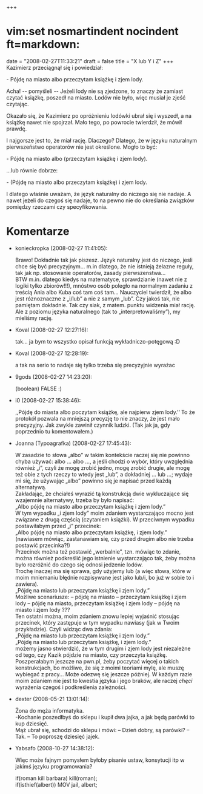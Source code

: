 +++
# vim:set nosmartindent nocindent ft=markdown:
date = "2008-02-27T11:33:21"
draft = false
title = "X lub Y i Z"
+++
Kazimierz przeciągnął się i powiedział:

\- Pójdę na miasto albo przeczytam książkę i zjem lody.

Acha! -- pomyśleli -- Jeżeli lody nie są zjedzone, to znaczy że zamiast czytać
książkę, poszedł na miasto. Lodów nie było, więc musiał je zjeść czytając.

Okazało się, że Kazimierz po opróżnieniu lodówki ubrał się i wyszedł, a na
książkę nawet nie spojrzał. Mało tego, po powrocie twierdził, że mówił prawdę.

I najgorsze jest to, że miał rację. Dlaczego? Dlatego, że w języku naturalnym
pierwszeństwo operatorów nie jest określone. Mogło to być:

\- Pójdę na miasto albo (przeczytam książkę i zjem lody).

...lub równie dobrze:

\- (Pójdę na miasto albo przeczytam książkę) i zjem lody.

I dlatego właśnie uważam, że język naturalny do niczego się nie nadaje.  A nawet
jeżeli do czegoś się nadaje, to na pewno nie do określania związków pomiędzy
rzeczami czy specyfikowania.

# Komentarze

* konieckropka (2008-02-27 11:41:05): <p>Brawo! Dokładnie tak jak piszesz. Język
  naturalny jest do niczego, jesli chce się być precyzyjnym&#8230; m.in dlatego,
  że nie istnieją żelazne reguły, tak jak np. stosowanie operatorów, zasady
  pierwszenstwa&#8230; <br /> <span class="caps">BTW</span> m.in. dlatego kiedys
  na matematyce, sprawdzianie (nawet nie z logiki tylko zbiorów!!!), mnóstwo
  osób poległo na normalnym zadaniu z treścią Ania albo Kuba coś tam coś
  tam&#8230; Nauczyciel twierdził, że albo jest róznoznaczne z
  &#8222;i/lub&#8221; a nie z samym &#8222;lub&#8221;. Czy jakoś tak, nie
  pamiętam dokładnie. Tak czy siak, z matem. punktu widzenia miał rację. Ale z
  poziomu języka naturalnego (tak to &#8222;interpretowaliśmy&#8221;), my
  mieliśmy rację.</p>
* Koval (2008-02-27 12:27:16): <p>tak&#8230; ja bym to wszystko opisał funkcją
  wykładniczo-potęgową :D</p>
* Koval (2008-02-27 12:28:19): <p>a tak na serio to nadaje się tylko trzeba się
  precyzyjnie wyrażac</p>
* 9gods (2008-02-27 14:23:20): <p>(boolean) <span class="caps">FALSE</span>
  :)</p>
* i0 (2008-02-27 15:38:46): <p>,,Pójdę do miasta albo poczytam książkę, ale
  najpierw zjem lody.&#8217;&#8216; To że protokół pozwala na mniejszą precyzję
  to nie znaczy, że jest mało precyzyjny. Jak zwykle zawinił czynnik ludzki.
  (Tak jak ja, gdy poprzednio tu komentowałem.)</p>
* Joanna (Typoagrafka) (2008-02-27 17:45:43): <p>W zasadzie to słowa
  &#8222;albo&#8221; w takim kontekście raczej się nie powinno chyba używać:
  albo &#8230; albo &#8230;, a jeśli chodzi o wybór, który uwzględnia również
  &#8222;i&#8221;, czyli że mogę zrobić jedno, mogę zrobić drugie, ale mogę też
  obie z tych rzeczy to wtedy jest &#8222;lub&#8221;, a dokładniej &#8230; lub
  &#8230;; wydaje mi się, że używając &#8222;albo&#8221; powinno się je napisać
  przed każdą alternatywą.<br /> Zakładając, że chciałeś wyrazić tą konstrukcją
  dwie wykluczające się wzajemnie alternatywy, trzeba by było napisać: <br />
  &#8222;Albo pójdę na miasto albo przeczytam książkę i zjem lody.&#8221;<br />
  W tym wypadku &#8222;i zjem lody&#8221; moim zdaniem wystarczająco mocno jest
  związane z drugą częścią (czytaniem książki). W przeciwnym wypadku
  postawiłabym przed &#8222;i&#8221; przecinek:<br /> &#8222;Albo pójdę na
  miasto albo przeczytam książkę, i zjem lody.&#8221;<br /> (nawiasem mówiąc,
  zastanawiam się, czy przed drugim albo nie trzeba postawić przecinka?!)<br />
  Przecinek można też postawić &#8222;werbalnie&#8221;, tzn. mówiąc to zdanie,
  można również podkreślić jego istnienie wystarczająco tak, żeby można było
  rozróżnić do czego się odnosi jedzenie lodów.<br /> Trochę inaczej ma się
  sprawa, gdy użyjemy lub (a więc słowa, które w moim mniemaniu błędnie
  rozpisywane jest jako lub/i, bo już w sobie to i zawiera).<br /> &#8222;Pójdę
  na miasto lub przeczytam książkę i zjem lody.&#8221;<br /> Możliwe
  scenariusze: &#8211; pójdę na miasto &#8211; przeczytam książkę i zjem lody
  &#8211; pójdę na miasto, przeczytam książkę i zjem lody &#8211; pójdę na
  miasto i zjem lody ???<br /> Ten ostatni można, moim zdaniem znowu lepiej
  wyjaśnić stosując przecinek, który zastępuje w tym wypadku nawiasy (jak w
  Twoim przykładzie). Czyli widząc dwa zdania:<br /> &#8222;Pójdę na miasto lub
  przeczytam książkę i zjem lody.&#8221;<br /> &#8222;Pójdę na miasto lub
  przeczytam książkę, i zjem lody.&#8221;<br /> możemy jasno stwierdzić, że w
  tym drugim i zjem lody jest niezależne od tego, czy Kazik pójdzie na miasto,
  czy przeczyta książkę.<br /> Poszperałabym jeszcze na pwn.pl, żeby poczytać
  więcej o takich konstrukcjach, bo możliwe, że się z moimi teoriami mylę, ale
  muszę wybiegać z pracy&#8230; Może odezwę się jeszcze później. W każdym razie
  moim zdaniem nie jest to kwestia języka i jego braków, ale raczej
  <em>chęci</em> wyrażenia czegoś i podkreślenia zależności.</p>
* dexter (2008-05-21 13:01:14): <p>Żona do męża informatyka.<br /> -Kochanie
  poszedłbyś do sklepu i kupił dwa jajka, a jak będą parówki to kup dziesięć.<br
  /> Mąż ubrał się, schodzi do sklepu i mówi: &#8211; Dzień dobry, są parówki?
  &#8211; Tak. &#8211; To poproszę dziesięć jajek.</p>
* Yabsafo (2008-10-27 14:38:12): <p>Więc może fajnym pomysłem byłoby pisanie
  ustaw, konsytucji itp w jakimś języku programowania?</p>  <p>if(roman kill
  barbara) kill(roman);<br /> if(isthief(albert)) <span class="caps">MOV</span>
  jail, albert;</p>
